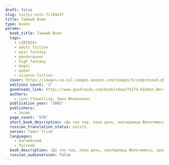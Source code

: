 ```yaml
---
draft: false
slug: tainyi-voin-7c194e3f
title: Тайный Воин
type: books
params:
  book_title: Тайный Воин
  tags:
    - LGBTQIA+
    - adult fiction
    - epic fantasy
    - genderqueer
    - high fantasy
    - magic
    - queer
    - science fiction
  cover: https://images-na.ssl-images-amazon.com/images/S/compressed.photo.goodreads.com/books/1347866367i/74274.jpg
  editions count: '3'
  goodreads_link: https://www.goodreads.com/book/show/74274.Hidden_Warrior
  authors:
    - Lynn Flewelling, Линн Флевеллинг
  publication_year: '2003'
  publishers:
    - Эксмо
  page_count: '576'
  short_book_description: «До тех пор, пока дочь, наследница Фелатимоса, сражается и побеждает, Скала никогда не будет покорена» - гласит древнее пророчество оракула. Благоденствие Скалы действительно длилось до восшествия...
  russian_translation_status: exists
  series: Tamír Triad
  languages:
    - Английский
    - Русский
  book_description: «До тех пор, пока дочь, наследница Фелатимоса, сражается и побеждает, Скала никогда не будет покорена» - гласит древнее пророчество оракула. Благоденствие Скалы действительно длилось до восшествия на престол Эриуса, который узурпировал власть и убил всех своих родственниц, оставив в живых только родную сестру. Но вот пришло время, и принцесса Ариани произвела на свет двойню. Волшебники сохранили жизнь девочки ценой жизни брата. Не нашедший успокоения призрак мальчика живет в старой тряпичной кукле, сшитой матерью, которая удерживает душу любимого сына. Всякий раз, глядя в зеркало, Тобин-она видит лицо брата. Тобин-он ненавидит сестру, но вынужден защищать ее, чтобы вновь вступило в силу древнее пророчество. «До тех пор, пока дочь, наследница Фелатимоса, сражается и побеждает, Скала никогда не будет покорена» — гласит древнее пророчество оракула. Благоденствие Скалы действительно длилось до восшествия на престол Эриуса, который узурпировал власть и убил всех своих родственниц, оставив в живых только родную сестру. Но вот пришло время, и принцесса Ариани произвела на свет двойню. Волшебники сохранили жизнь девочки ценой жизни брата. Не нашедший успокоения призрак мальчика живет в старой тряпичной кукле, сшитой матерью, которая удерживает душу любимого сына. Всякий раз, глядя в зеркало, Тобин-она видит лицо брата. Тобин-он ненавидит сестру, но вынужден защищать ее, чтобы вновь вступило в силу древнее пророчество.
  russian_audioversion: false
---
```


